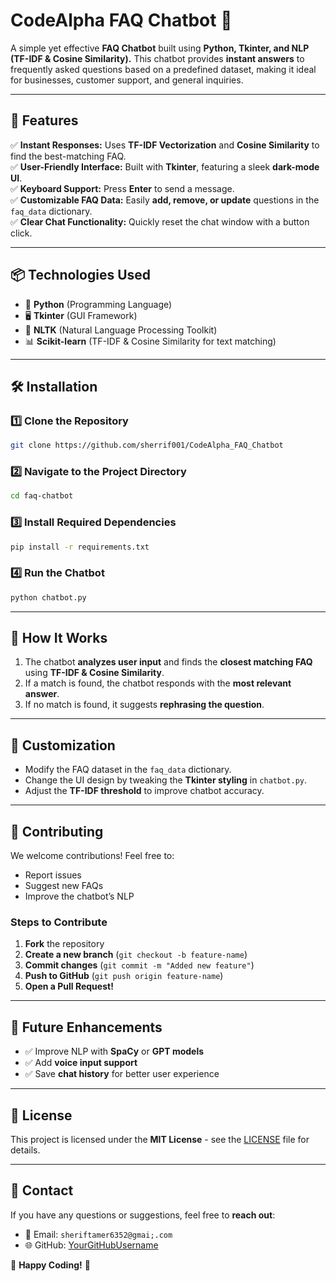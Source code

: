 # CodeAlpha FAQ Chatbot 🤖

A simple yet effective **FAQ Chatbot** built using **Python, Tkinter, and NLP (TF-IDF & Cosine Similarity).** This chatbot provides **instant answers** to frequently asked questions based on a predefined dataset, making it ideal for businesses, customer support, and general inquiries.

---

## 🚀 Features
✅ **Instant Responses:** Uses **TF-IDF Vectorization** and **Cosine Similarity** to find the best-matching FAQ.  
✅ **User-Friendly Interface:** Built with **Tkinter**, featuring a sleek **dark-mode UI**.  
✅ **Keyboard Support:** Press **Enter** to send a message.  
✅ **Customizable FAQ Data:** Easily **add, remove, or update** questions in the `faq_data` dictionary.  
✅ **Clear Chat Functionality:** Quickly reset the chat window with a button click.  

---

## 📦 Technologies Used
- 🐍 **Python** (Programming Language)
- 🖥 **Tkinter** (GUI Framework)
- 🧠 **NLTK** (Natural Language Processing Toolkit)
- 📊 **Scikit-learn** (TF-IDF & Cosine Similarity for text matching)

---

## 🛠 Installation

### 1️⃣ Clone the Repository
```sh
git clone https://github.com/sherrif001/CodeAlpha_FAQ_Chatbot
```

### 2️⃣ Navigate to the Project Directory
```sh
cd faq-chatbot
```

### 3️⃣ Install Required Dependencies
```sh
pip install -r requirements.txt
```

### 4️⃣ Run the Chatbot
```sh
python chatbot.py
```

---



## 🧐 How It Works
1. The chatbot **analyzes user input** and finds the **closest matching FAQ** using **TF-IDF & Cosine Similarity**.
2. If a match is found, the chatbot responds with the **most relevant answer**.
3. If no match is found, it suggests **rephrasing the question**.

---

## 🎨 Customization
- Modify the FAQ dataset in the `faq_data` dictionary.
- Change the UI design by tweaking the **Tkinter styling** in `chatbot.py`.
- Adjust the **TF-IDF threshold** to improve chatbot accuracy.

---

## 🤝 Contributing
We welcome contributions! Feel free to:
- Report issues
- Suggest new FAQs
- Improve the chatbot’s NLP

### Steps to Contribute
1. **Fork** the repository
2. **Create a new branch** (`git checkout -b feature-name`)
3. **Commit changes** (`git commit -m "Added new feature"`)
4. **Push to GitHub** (`git push origin feature-name`)
5. **Open a Pull Request!**

---

## 🔮 Future Enhancements
- ✅ Improve NLP with **SpaCy** or **GPT models**
- ✅ Add **voice input support**
- ✅ Save **chat history** for better user experience

---

## 📜 License
This project is licensed under the **MIT License** - see the [LICENSE](LICENSE) file for details.

---

## 📧 Contact
If you have any questions or suggestions, feel free to **reach out**:
- 📩 Email: `sheriftamer6352@gmai;.com`
- 🌐 GitHub: [YourGitHubUsername](https://github.com/sherrif001)

🚀 **Happy Coding!** 🎉
